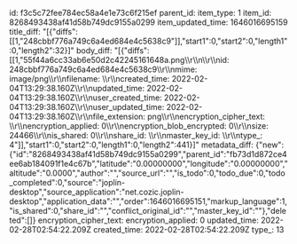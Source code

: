 id: f3c5c72fee784ec58a4e1e73c6f215ef
parent_id: 
item_type: 1
item_id: 8268493438af41d58b749dc9155a0299
item_updated_time: 1646016695159
title_diff: "[{\"diffs\":[[1,\"248cbbf776a749c6a4ed684e4c5638c9\"]],\"start1\":0,\"start2\":0,\"length1\":0,\"length2\":32}]"
body_diff: "[{\"diffs\":[[1,\"55f44a6cc33ab6e50d2c42245161648a.png\\\r\\\n\\\r\\\nid: 248cbbf776a749c6a4ed684e4c5638c9\\\r\\\nmime: image/png\\\r\\\nfilename: \\\r\\\ncreated_time: 2022-02-04T13:29:38.160Z\\\r\\\nupdated_time: 2022-02-04T13:29:38.160Z\\\r\\\nuser_created_time: 2022-02-04T13:29:38.160Z\\\r\\\nuser_updated_time: 2022-02-04T13:29:38.160Z\\\r\\\nfile_extension: png\\\r\\\nencryption_cipher_text: \\\r\\\nencryption_applied: 0\\\r\\\nencryption_blob_encrypted: 0\\\r\\\nsize: 24466\\\r\\\nis_shared: 0\\\r\\\nshare_id: \\\r\\\nmaster_key_id: \\\r\\\ntype_: 4\"]],\"start1\":0,\"start2\":0,\"length1\":0,\"length2\":441}]"
metadata_diff: {"new":{"id":"8268493438af41d58b749dc9155a0299","parent_id":"fb73d1d872ce4ee6ab184091f1e4c67b","latitude":"0.00000000","longitude":"0.00000000","altitude":"0.0000","author":"","source_url":"","is_todo":0,"todo_due":0,"todo_completed":0,"source":"joplin-desktop","source_application":"net.cozic.joplin-desktop","application_data":"","order":1646016695151,"markup_language":1,"is_shared":0,"share_id":"","conflict_original_id":"","master_key_id":""},"deleted":[]}
encryption_cipher_text: 
encryption_applied: 0
updated_time: 2022-02-28T02:54:22.209Z
created_time: 2022-02-28T02:54:22.209Z
type_: 13